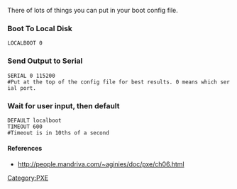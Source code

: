 There of lots of things you can put in your <PXE> boot config file.

### Boot To Local Disk

`LOCALBOOT 0`

### Send Output to Serial

`SERIAL 0 115200`\
`#Put at the top of the config file for best results. 0 means which serial port.`

### Wait for user input, then default

`DEFAULT localboot`\
`TIMEOUT 600 `\
`#Timeout is in 10ths of a second`

#### References

-   <http://people.mandriva.com/~aginies/doc/pxe/ch06.html>

<Category:PXE>
